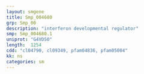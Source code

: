 ```yaml
---
layout: smgene
title: Smp_004680
grp: Smp_00
description: "interferon developmental regulator"
smp: Smp_004680.1
uniprot: "G4VD50"
length:  1254
cdd: "cl04790, cl09349, pfam04836, pfam05004"
kk: ns
categories: sm
---
```

